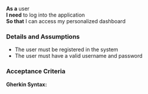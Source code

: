 **As a** user  
**I need** to log into the application  
**So that** I can access my personalized dashboard

### Details and Assumptions
* The user must be registered in the system
* The user must have a valid username and password

### Acceptance Criteria
**Gherkin Syntax:**

